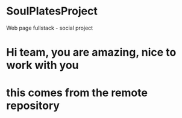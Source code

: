 # SoulPlatesProject

Web page fullstack - social project

# Hi team, you are amazing, nice to work with you

# this comes from the remote repository
